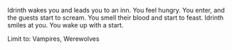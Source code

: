 Idrinth wakes you and leads you to an inn. You feel hungry. You enter, and the guests start to scream. You smell their blood and start to feast. Idrinth smiles at you. You wake up with a start.

Limit to: Vampires, Werewolves
